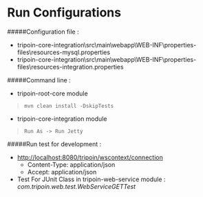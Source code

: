 # Run Configurations

#####Configuration file :
* tripoin-core-integration\src\main\webapp\WEB-INF\properties-files\resources-mysql.properties
* tripoin-core-integration\src\main\webapp\WEB-INF\properties-files\resources-integration.properties

#####Command line :
* tripoin-root-core module

> ``mvn clean install -DskipTests``
 
* tripoin-core-integration module

> ``Run As -> Run Jetty``

#####Run test for development :
* [http://localhost:8080/tripoin/wscontext/connection](http://localhost:8080/tripoin/wscontext/connection "wscontext/connection")
	* Content-Type: application/json
	* Accept: application/json
* Test For JUnit Class in tripoin-web-service module :
  *com.tripoin.web.test.WebServiceGETTest*
